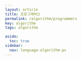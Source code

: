 ```yaml
---
layout: article
title: 프로그래머스
permalink: /algorithm/programmers
key: algorithm
tags: algorithm

aside:
  toc: true
sidebar:
  nav: language-algorithm-ps
---
```

<!--more-->
## 
